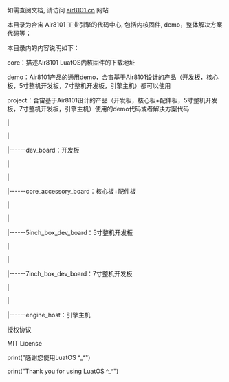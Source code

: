 如需查阅文档, 请访问 [air8101.cn](http://air8101.cn) 网站

本目录为合宙 Air8101 工业引擎的代码中心, 包括内核固件, demo，整体解决方案代码等；

本目录内的内容说明如下：

core：描述Air8101 LuatOS内核固件的下载地址

demo：Air8101产品的通用demo，合宙基于Air8101设计的产品（开发板，核心板，5寸整机开发板，7寸整机开发板，引擎主机）都可以使用

project：合宙基于Air8101设计的产品（开发板，核心板+配件板，5寸整机开发板，7寸整机开发板，引擎主机）使用的demo代码或者解决方案代码

|

|

|------dev_board：开发板

|

|

|------core_accessory_board：核心板+配件板

|

|

|------5inch_box_dev_board：5寸整机开发板

|

|

|------7inch_box_dev_board：7寸整机开发板

|

|

|------engine_host：引擎主机


授权协议

MIT License

print("感谢您使用LuatOS ^_^")

print("Thank you for using LuatOS ^_^")
